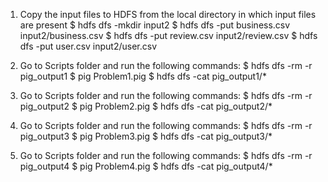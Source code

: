 1. Copy the input files to HDFS from the local directory in which input files are present
	$ hdfs dfs -mkdir input2
	$ hdfs dfs -put business.csv input2/business.csv
	$ hdfs dfs -put review.csv input2/review.csv
	$ hdfs dfs -put user.csv input2/user.csv

2. Go to Scripts folder and run the following commands:
	$ hdfs dfs -rm -r pig_output1
	$ pig Problem1.pig
	$ hdfs dfs -cat pig_output1/*

3. Go to Scripts folder and run the following commands:
	$ hdfs dfs -rm -r pig_output2
	$ pig Problem2.pig
	$ hdfs dfs -cat pig_output2/*

4. Go to Scripts folder and run the following commands:
	$ hdfs dfs -rm -r pig_output3
	$ pig Problem3.pig
	$ hdfs dfs -cat pig_output3/*


5. Go to Scripts folder and run the following commands:
	$ hdfs dfs -rm -r pig_output4
	$ pig Problem4.pig
	$ hdfs dfs -cat pig_output4/*
